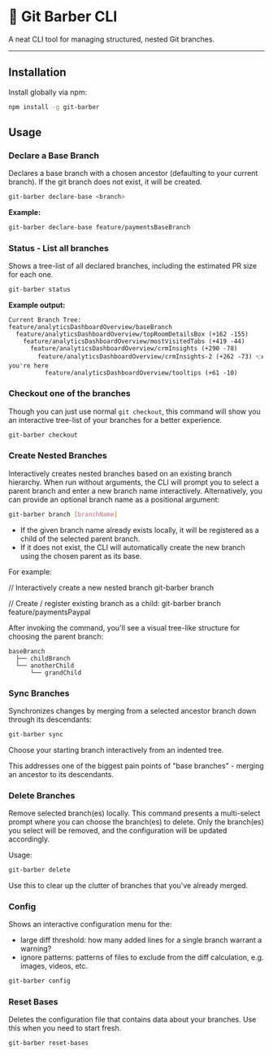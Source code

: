 # 💈 Git Barber CLI

A neat CLI tool for managing structured, nested Git branches.

---

## Installation

Install globally via npm:

```bash
npm install -g git-barber
```

## Usage

### Declare a Base Branch

Declares a base branch with a chosen ancestor (defaulting to your current branch).
If the git branch does not exist, it will be created.

```bash
git-barber declare-base <branch>
```

**Example:**

```bash
git-barber declare-base feature/paymentsBaseBranch
```

### Status - List all branches

Shows a tree-list of all declared branches, including the estimated PR size for each one.

```bash
git-barber status
```

**Example output:**
```
Current Branch Tree:
feature/analyticsDashboardOverview/baseBranch
  feature/analyticsDashboardOverview/topRoomDetailsBox (+162 -155)
    feature/analyticsDashboardOverview/mostVisitedTabs (+419 -44)
      feature/analyticsDashboardOverview/crmInsights (+290 -78)
        feature/analyticsDashboardOverview/crmInsights-2 (+262 -73)	👈 you're here
          feature/analyticsDashboardOverview/tooltips (+61 -10)
```

### Checkout one of the branches

Though you can just use normal `git checkout`, this command will show you an interactive tree-list of your branches for a better experience.

```bash
git-barber checkout
```

### Create Nested Branches

Interactively creates nested branches based on an existing branch hierarchy. When run without arguments, the CLI will prompt you to select a parent branch and enter a new branch name interactively. Alternatively, you can provide an optional branch name as a positional argument:

```bash
git-barber branch [branchName]
```

- If the given branch name already exists locally, it will be registered as a child of the selected parent branch.
- If it does not exist, the CLI will automatically create the new branch using the chosen parent as its base.

For example:

// Interactively create a new nested branch
git-barber branch

// Create / register existing branch as a child:
git-barber branch feature/paymentsPaypal

After invoking the command, you'll see a visual tree-like structure for choosing the parent branch:

```
baseBranch
  ├── childBranch
  └── anotherChild
      └── grandChild
```

### Sync Branches

Synchronizes changes by merging from a selected ancestor branch down through its descendants:

```bash
git-barber sync
```

Choose your starting branch interactively from an indented tree.

This addresses one of the biggest pain points of "base branches" - merging an ancestor to its descendants.

### Delete Branches

Remove selected branch(es) locally. This command presents a multi-select prompt where you can choose the branch(es) to delete.
Only the branch(es) you select will be removed, and the configuration will be updated accordingly.

Usage:

```bash
git-barber delete
```

Use this to clear up the clutter of branches that you've already merged.

### Config

Shows an interactive configuration menu for the:
- large diff threshold: how many added lines for a single branch warrant a warning?
- ignore patterns: patterns of files to exclude from the diff calculation, e.g. images, videos, etc.

```bash
git-barber config
```

### Reset Bases

Deletes the configuration file that contains data about your branches. 
Use this when you need to start fresh.

```bash
git-barber reset-bases
```

